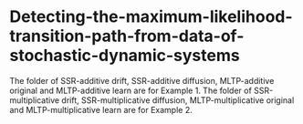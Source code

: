 # Detecting-the-maximum-likelihood-transition-path-from-data-of-stochastic-dynamic-systems

The folder of SSR-additive drift, SSR-additive diffusion, MLTP-additive original and MLTP-additive learn are for Example 1.
The folder of SSR-multiplicative drift, SSR-multiplicative diffusion, MLTP-multiplicative original and MLTP-multiplicative learn are for Example 2.
